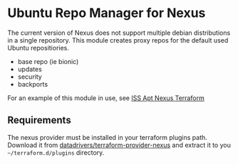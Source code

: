 # Ubuntu Repo Manager for Nexus

The current version of Nexus does not support multiple debian distributions in a single repository. This module creates proxy repos for the default used Ubuntu repositiories.

* base repo (ie bionic)
* updates
* security
* backports

For an example of this module in use, see [ISS Apt Nexus Terraform](https://github.com/InternalServiceSystem/iss-apt-nexus-terraform)

## Requirements

The nexus provider must be installed in your terraform plugins path. Download it from [datadrivers/terraform-provider-nexus](https://github.com/datadrivers/terraform-provider-nexus) and extract it to you `~/terraform.d/plugins` directory.